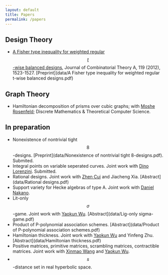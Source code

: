 ```yaml
---
layout: default
title: Papers
permalink: /papers
---
```


## Design Theory
* [A Fisher type inequality for weighted regular $$t$$-wise balanced designs](http://www.sciencedirect.com/science/article/pii/S0097316512000714), Journal of Combinatorial Theory A, 119 (2012), 1523-1527. [Preprint](data/A Fisher type inequality for weighted regular t-wise balanced designs.pdf)

## Graph Theory
* Hamiltonian decomposition of prisms over cubic graphs; with [Moshe Rosenfeld](http://www.tacoma.washington.edu/techabout/profile.cfm?ID=303); Discrete Mathematics & Theoretical Computer Science.

## In preparation
* Nonexistence of nontrivial tight $$8$$-designs. [Preprint](data/Nonexistence of nontrivial tight 8-designs.pdf). Submited.
* Integral points on variable seperated curves. Joint work with [Dino Lorenzini](http://alpha.math.uga.edu/~lorenz/). Submitted.
* Rational designs. Joint work with [Zhen Cui](http://math.sjtu.edu.cn/Showteacher.aspx?id=55&info_lb=98&flag=98) and Jiacheng Xia. [Abstract](data/Rational designs.pdf)
* Support variety for Hecke algebras of type A. Joint work with [Daniel Nakano](http://alpha.math.uga.edu/~nakano/).
* Lit-only $$\sigma$$-game. Joint work with [Yaokun Wu](http://math.sjtu.edu.cn/faculty/ykwu/). [Abstract](data/Lig-only sigma-game.pdf)
* Product of P-polynomial association schemes. [Abstract](data/Product of P-polynomial association schemes.pdf)
* Hamiltonian thickness. Joint work with [Yaokun Wu](http://math.sjtu.edu.cn/faculty/ykwu/) and Yinfeng Zhu. [Abstract](data/Hamiltonian thickness.pdf)
* Positive matrices, primitive matrices, scrambling matrices, contractible matrices. Joint work with [Xinmao Wang](http://math.ustc.edu.cn/new/teachersinfo1.php?id=69) and [Yaokun Wu](http://math.sjtu.edu.cn/faculty/ykwu/).
* $$s$$-distance set in real hyperbolic space.

